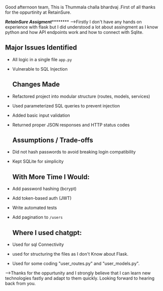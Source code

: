 Good afternoon team,
This is Thummala challa bhardvaj .First of all thanks for the oppurtinity at RetainSure.

*********RetainSure Assigment*****************
-->Firstly I don't have any hands on experience with flask but I did understood a lot about assingment as I know python and how API endpoints work and how to connect with Sqlite.


## Major Issues Identified
- All logic in a single file `app.py`
- Vulnerable to SQL Injection

  ## Changes Made
- Refactored project into modular structure (routes, models, services)
- Used parameterized SQL queries to prevent injection
- Added basic input validation
- Returned proper JSON responses and HTTP status codes

  ## Assumptions / Trade-offs
- Did not hash passwords to avoid breaking login compatibility
- Kept SQLite for simplicity

  ## With More Time I Would:
- Add password hashing (bcrypt)
- Add token-based auth (JWT)
- Write automated tests
- Add pagination to `/users`


  ## Where I used chatgpt:
- Used for sql Connectivity
- used for structuring the files as I don't Know about Flask.
- Used for some coding "user_routes.py" and "user_models.py".

-->Thanks for the oppurtunity and I strongly believe that I can learn new technologies fastly and adapt to them quickly. Looking forward to hearing back from you.
